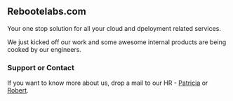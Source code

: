 ## Rebootelabs.com

Your one stop solution for all your cloud and dpeloyment related services. 

We just kicked off our work and some awesome internal products are being cooked by our engineers. 

### Support or Contact

If you want to know more about us, drop a mail to our HR - [Patricia](mailto:patricia.k@rebootelabs.com) or [Robert](mailto:robert.n@rebootelabs.com).
